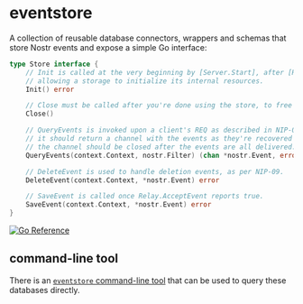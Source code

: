 # eventstore

A collection of reusable database connectors, wrappers and schemas that store Nostr events and expose a simple Go interface:

```go
type Store interface {
	// Init is called at the very beginning by [Server.Start], after [Relay.Init],
	// allowing a storage to initialize its internal resources.
	Init() error

	// Close must be called after you're done using the store, to free up resources and so on.
	Close()

	// QueryEvents is invoked upon a client's REQ as described in NIP-01.
	// it should return a channel with the events as they're recovered from a database.
	// the channel should be closed after the events are all delivered.
	QueryEvents(context.Context, nostr.Filter) (chan *nostr.Event, error)

	// DeleteEvent is used to handle deletion events, as per NIP-09.
	DeleteEvent(context.Context, *nostr.Event) error

	// SaveEvent is called once Relay.AcceptEvent reports true.
	SaveEvent(context.Context, *nostr.Event) error
}
```

[![Go Reference](https://pkg.go.dev/badge/github.com/fiatjaf/eventstore.svg)](https://pkg.go.dev/github.com/fiatjaf/eventstore)

## command-line tool

There is an [`eventstore` command-line tool](cli) that can be used to query these databases directly.
